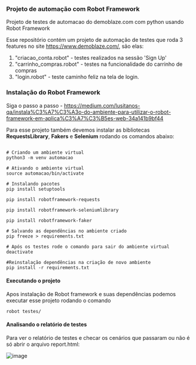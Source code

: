 ### Projeto de automação com Robot Framework ###

Projeto de testes de automacao do demoblaze.com com python usando Robot Framework

Esse repositório contém um projeto de automação de testes que roda 3 features no site https://www.demoblaze.com/, são elas:

1) "criacao_conta.robot" - testes realizados na sessão  'Sign Up' 
2) "carrinho_compras.robot" - testes na funcionalidade do carrinho de compras
3) "login.robot" - teste caminho feliz na tela de login.


### Instalação do Robot Framework ###

Siga o passo a passo - https://medium.com/lusitanos-qa/instala%C3%A7%C3%A3o-do-ambiente-para-utilizar-o-robot-framework-em-aplica%C3%A7%C3%B5es-web-34a141b9bf44 

Para esse projeto também devemos instalar as bibliotecas **RequestsLibrary**, **Fakers** e **Selenium** rodando os comandos abaixo:

```shell

# Criando um ambiente virtual
python3 -m venv automacao

# Ativando o ambiente virtual
source automacao/bin/activate

# Instalando pacotes
pip install setuptools

pip install robotframework-requests

pip install robotframework-seleniumlibrary

pip install robotframework-faker

# Salvando as dependências no ambiente criado
pip freeze > requirements.txt

# Após os testes rode o comando para sair do ambiente virtual
deactivate

#Reinstalação dependências na criação de novo ambiente
pip install -r requirements.txt
```

#### Executando o projeto ####
Apos instalação de Robot framework e suas dependências podemos executar esse projeto rodando o comando
```shell
robot testes/
```

#### Analisando o relatório de testes ####

Para ver o relatório de testes e checar os cenários que passaram ou não é só abrir o arquivo report.html:

![image](https://github.com/thiagoalanjs/demoblazer_python/assets/32438113/2b6fbe5e-9b96-41c6-812f-42d1b8022e27)



